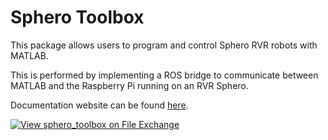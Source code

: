 # Sphero Toolbox
This package allows users to program and control Sphero RVR robots with MATLAB.

This is performed by implementing a ROS bridge to communicate between MATLAB and the Raspberry Pi running on an RVR Sphero.

Documentation website can be found [here](https://joshfagan.github.io/sphero_toolbox/).

[![View sphero_toolbox on File Exchange](https://www.mathworks.com/matlabcentral/images/matlab-file-exchange.svg)](https://www.mathworks.com/matlabcentral/fileexchange/132732-sphero_toolbox)
